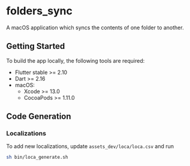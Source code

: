 # folders_sync

A macOS application which syncs the contents of one folder to another.

## Getting Started

To build the app locally, the following tools are required:

- Flutter stable >= 2.10
- Dart >= 2.16
- macOS:
    - Xcode >= 13.0
    - CocoaPods >= 1.11.0

## Code Generation

### Localizations

To add new localizations, update `assets_dev/loca/loca.csv` and run

```sh
sh bin/loca_generate.sh
```
